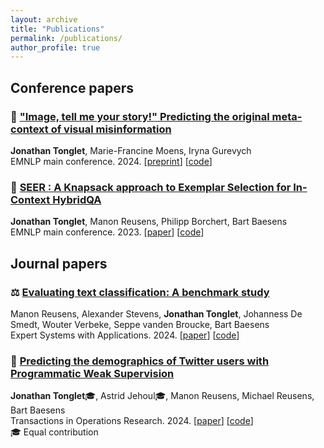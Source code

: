 ```yaml
---
layout: archive
title: "Publications"
permalink: /publications/
author_profile: true
---
```


## Conference papers


### 📸 ["Image, tell me your story!" Predicting the original meta-context of visual misinformation](https://arxiv.org/abs/2408.09939)
**Jonathan Tonglet**, Marie-Francine Moens, Iryna Gurevych <br>
EMNLP main conference. 2024. \[[preprint](https://arxiv.org/abs/2408.09939)\] \[[code](https://github.com/UKPLab/5pils)\]

### 🔮 [SEER : A Knapsack approach to Exemplar Selection for In-Context HybridQA](https://aclanthology.org/2023.emnlp-main.837/)
**Jonathan Tonglet**, Manon Reusens, Philipp Borchert, Bart Baesens <br>
EMNLP main conference. 2023. \[[paper](https://aclanthology.org/2023.emnlp-main.837/)\] \[[code](https://github.com/jtonglet/SEER)\]


## Journal papers

### ⚖️ [Evaluating text classification: A benchmark study](https://www.sciencedirect.com/science/article/abs/pii/S0957417424011680)
Manon Reusens, Alexander Stevens, **Jonathan Tonglet**, Johanness De Smedt, Wouter Verbeke, Seppe vanden Broucke, Bart Baesens <br>
Expert Systems with Applications. 2024. \[[paper](https://www.sciencedirect.com/science/article/abs/pii/S0957417424011680)\] \[[code](https://github.com/manon-reusens/text-classification-benchmark)\]

### 🐥 [Predicting the demographics of Twitter users with Programmatic Weak Supervision](https://link.springer.com/article/10.1007/s11750-024-00666-y)
**Jonathan Tonglet**🎓, Astrid Jehoul🎓, Manon Reusens, Michael Reusens, Bart Baesens <br>
Transactions in Operations Research. 2024. \[[paper](https://link.springer.com/article/10.1007/s11750-024-00666-y)\] \[[code](https://github.com/jtonglet/Demographics-PWS)\] <br>
🎓 Equal contribution


